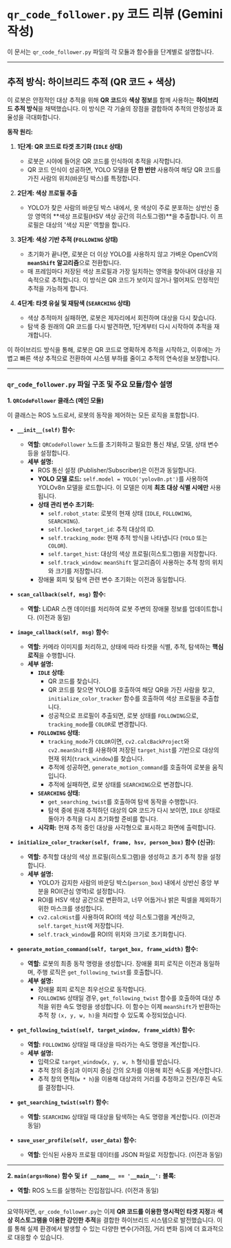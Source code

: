 # `qr_code_follower.py` 코드 리뷰 (Gemini 작성)

이 문서는 `qr_code_follower.py` 파일의 각 모듈과 함수들을 단계별로 설명합니다.

---

## 추적 방식: 하이브리드 추적 (QR 코드 + 색상)

이 로봇은 안정적인 대상 추적을 위해 **QR 코드**와 **색상 정보**를 함께 사용하는 **하이브리드 추적 방식**을 채택했습니다. 이 방식은 각 기술의 장점을 결합하여 추적의 안정성과 효율성을 극대화합니다.

**동작 원리:**

1.  **1단계: QR 코드로 타겟 초기화 (`IDLE` 상태)**
    *   로봇은 시야에 들어온 QR 코드를 인식하여 추적을 시작합니다.
    *   QR 코드 인식이 성공하면, YOLO 모델을 **단 한 번만** 사용하여 해당 QR 코드를 가진 사람의 위치(바운딩 박스)를 특정합니다.

2.  **2단계: 색상 프로필 추출**
    *   YOLO가 찾은 사람의 바운딩 박스 내에서, 옷 색상이 주로 분포하는 상반신 중앙 영역의 **색상 프로필(HSV 색상 공간의 히스토그램)**을 추출합니다. 이 프로필은 대상의 '색상 지문' 역할을 합니다.

3.  **3단계: 색상 기반 추적 (`FOLLOWING` 상태)**
    *   초기화가 끝나면, 로봇은 더 이상 YOLO를 사용하지 않고 가벼운 OpenCV의 **`meanShift` 알고리즘**으로 전환합니다.
    *   매 프레임마다 저장된 색상 프로필과 가장 일치하는 영역을 찾아내어 대상을 지속적으로 추적합니다. 이 방식은 QR 코드가 보이지 않거나 멀어져도 안정적인 추적을 가능하게 합니다.

4.  **4단계: 타겟 유실 및 재탐색 (`SEARCHING` 상태)**
    *   색상 추적마저 실패하면, 로봇은 제자리에서 회전하며 대상을 다시 찾습니다.
    *   탐색 중 원래의 QR 코드를 다시 발견하면, 1단계부터 다시 시작하여 추적을 재개합니다.

이 하이브리드 방식을 통해, 로봇은 QR 코드로 명확하게 추적을 시작하고, 이후에는 가볍고 빠른 색상 추적으로 전환하여 시스템 부하를 줄이고 추적의 연속성을 보장합니다.

---

### `qr_code_follower.py` 파일 구조 및 주요 모듈/함수 설명

**1. `QRCodeFollower` 클래스 (메인 모듈)**

이 클래스는 ROS 노드로서, 로봇의 동작을 제어하는 모든 로직을 포함합니다.

*   **`__init__(self)` 함수:**
    *   **역할:** `QRCodeFollower` 노드를 초기화하고 필요한 통신 채널, 모델, 상태 변수 등을 설정합니다.
    *   **세부 설명:**
        *   ROS 통신 설정 (Publisher/Subscriber)은 이전과 동일합니다.
        *   **YOLO 모델 로드:** `self.model = YOLO('yolov8n.pt')`를 사용하여 YOLOv8n 모델을 로드합니다. 이 모델은 이제 **최초 대상 식별 시에만** 사용됩니다.
        *   **상태 관리 변수 초기화:**
            *   `self.robot_state`: 로봇의 현재 상태 (`IDLE`, `FOLLOWING`, `SEARCHING`).
            *   `self.locked_target_id`: 추적 대상의 ID.
            *   `self.tracking_mode`: 현재 추적 방식을 나타냅니다 (`YOLO` 또는 `COLOR`).
            *   `self.target_hist`: 대상의 색상 프로필(히스토그램)을 저장합니다.
            *   `self.track_window`: `meanShift` 알고리즘이 사용하는 추적 창의 위치와 크기를 저장합니다.
        *   장애물 회피 및 탐색 관련 변수 초기화는 이전과 동일합니다.

*   **`scan_callback(self, msg)` 함수:**
    *   **역할:** LiDAR 스캔 데이터를 처리하여 로봇 주변의 장애물 정보를 업데이트합니다. (이전과 동일)

*   **`image_callback(self, msg)` 함수:**
    *   **역할:** 카메라 이미지를 처리하고, 상태에 따라 타겟을 식별, 추적, 탐색하는 **핵심 로직**을 수행합니다.
    *   **세부 설명:**
        *   **`IDLE` 상태:**
            *   QR 코드를 찾습니다.
            *   QR 코드를 찾으면 YOLO를 호출하여 해당 QR을 가진 사람을 찾고, `initialize_color_tracker` 함수를 호출하여 색상 프로필을 추출합니다.
            *   성공적으로 프로필이 추출되면, 로봇 상태를 `FOLLOWING`으로, `tracking_mode`를 `COLOR`로 변경합니다.
        *   **`FOLLOWING` 상태:**
            *   `tracking_mode`가 `COLOR`이면, `cv2.calcBackProject`와 `cv2.meanShift`를 사용하여 저장된 `target_hist`를 기반으로 대상의 현재 위치(`track_window`)를 찾습니다.
            *   추적에 성공하면, `generate_motion_command`를 호출하여 로봇을 움직입니다.
            *   추적에 실패하면, 로봇 상태를 `SEARCHING`으로 변경합니다.
        *   **`SEARCHING` 상태:**
            *   `get_searching_twist`를 호출하여 탐색 동작을 수행합니다.
            *   탐색 중에 원래 추적하던 대상의 QR 코드가 다시 보이면, `IDLE` 상태로 돌아가 추적을 다시 초기화할 준비를 합니다.
        *   **시각화:** 현재 추적 중인 대상을 사각형으로 표시하고 화면에 출력합니다.

*   **`initialize_color_tracker(self, frame, hsv, person_box)` 함수 (신규):**
    *   **역할:** 추적할 대상의 색상 프로필(히스토그램)을 생성하고 초기 추적 창을 설정합니다.
    *   **세부 설명:**
        *   YOLO가 감지한 사람의 바운딩 박스(`person_box`) 내에서 상반신 중앙 부분을 ROI(관심 영역)로 설정합니다.
        *   ROI를 HSV 색상 공간으로 변환하고, 너무 어둡거나 밝은 픽셀을 제외하기 위한 마스크를 생성합니다.
        *   `cv2.calcHist`를 사용하여 ROI의 색상 히스토그램을 계산하고, `self.target_hist`에 저장합니다.
        *   `self.track_window`를 ROI의 위치와 크기로 초기화합니다.

*   **`generate_motion_command(self, target_box, frame_width)` 함수:**
    *   **역할:** 로봇의 최종 동작 명령을 생성합니다. 장애물 회피 로직은 이전과 동일하며, 주행 로직은 `get_following_twist`를 호출합니다.
    *   **세부 설명:**
        *   장애물 회피 로직은 최우선으로 동작합니다.
        *   `FOLLOWING` 상태일 경우, `get_following_twist` 함수를 호출하여 대상 추적을 위한 속도 명령을 생성합니다. 이 함수는 이제 `meanShift`가 반환하는 추적 창 `(x, y, w, h)`을 처리할 수 있도록 수정되었습니다.

*   **`get_following_twist(self, target_window, frame_width)` 함수:**
    *   **역할:** `FOLLOWING` 상태일 때 대상을 따라가는 속도 명령을 계산합니다.
    *   **세부 설명:**
        *   입력으로 `target_window`(`x, y, w, h` 형식)를 받습니다.
        *   추적 창의 중심과 이미지 중심 간의 오차를 이용해 회전 속도를 계산합니다.
        *   추적 창의 면적(`w * h`)을 이용해 대상과의 거리를 추정하고 전진/후진 속도를 결정합니다.

*   **`get_searching_twist(self)` 함수:**
    *   **역할:** `SEARCHING` 상태일 때 대상을 탐색하는 속도 명령을 계산합니다. (이전과 동일)

*   **`save_user_profile(self, user_data)` 함수:**
    *   **역할:** 인식된 사용자 프로필 데이터를 JSON 파일로 저장합니다. (이전과 동일)

---

**2. `main(args=None)` 함수 및 `if __name__ == '__main__':` 블록:**

*   **역할:** ROS 노드를 실행하는 진입점입니다. (이전과 동일)

---

요약하자면, `qr_code_follower.py`는 이제 **QR 코드를 이용한 명시적인 타겟 지정**과 **색상 히스토그램을 이용한 강인한 추적**을 결합한 하이브리드 시스템으로 발전했습니다. 이를 통해 실제 환경에서 발생할 수 있는 다양한 변수(가려짐, 거리 변화 등)에 더 효과적으로 대응할 수 있습니다.
